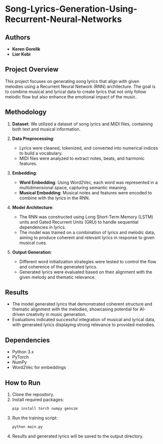 # Song-Lyrics-Generation-Using-Recurrent-Neural-Networks
## Authors
- **Keren Gorelik**
- **Lior Kobi**

## Project Overview
This project focuses on generating song lyrics that align with given melodies using a Recurrent Neural Network (RNN) architecture. The goal is to combine musical and lyrical data to create lyrics that not only follow melodic flow but also enhance the emotional impact of the music.

## Methodology
1. **Dataset**: We utilized a dataset of song lyrics and MIDI files, containing both text and musical information.
2. **Data Preprocessing**:
   - Lyrics were cleaned, tokenized, and converted into numerical indices to build a vocabulary.
   - MIDI files were analyzed to extract notes, beats, and harmonic features.
3. **Embedding**:
   - **Word Embedding**: Using Word2Vec, each word was represented in a multidimensional space, capturing semantic meaning.
   - **Musical Embedding**: Musical notes and features were encoded to combine with the lyrics in the RNN.

4. **Model Architecture**:
   - The RNN was constructed using Long Short-Term Memory (LSTM) units and Gated Recurrent Units (GRU) to handle sequential dependencies in lyrics.
   - The model was trained on a combination of lyrics and melodic data, aiming to produce coherent and relevant lyrics in response to given musical cues.

5. **Output Generation**:
   - Different word initialization strategies were tested to control the flow and coherence of the generated lyrics.
   - Generated lyrics were evaluated based on their alignment with the given melody and thematic relevance.

## Results
- The model generated lyrics that demonstrated coherent structure and thematic alignment with the melodies, showcasing potential for AI-driven creativity in music generation.
- Evaluations indicated successful integration of musical and lyrical data, with generated lyrics displaying strong relevance to provided melodies.

## Dependencies
- Python 3.x
- PyTorch
- NumPy
- Word2Vec for embeddings

## How to Run
1. Clone the repository.
2. Install required packages:
   ```bash
   pip install torch numpy gensim
   ```
3. Run the training script:
   ```bash
   python main.py
   ```
4. Results and generated lyrics will be saved to the output directory.
